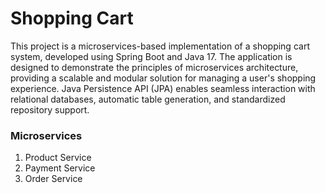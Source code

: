 # Shopping Cart 
This project is a microservices-based implementation of a shopping cart system, developed using Spring Boot and Java 17. 
The application is designed to demonstrate the principles of microservices architecture, providing a scalable and modular solution for managing a user's shopping experience.
Java Persistence API (JPA) enables seamless interaction with relational databases, automatic table generation, and standardized repository support.

### Microservices
1. Product Service
2. Payment Service
3. Order Service
